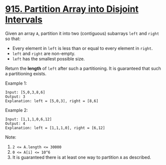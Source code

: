 # [915. Partition Array into Disjoint Intervals](https://leetcode.com/problems/partition-array-into-disjoint-intervals/)

Given an array `A`, partition it into two (contiguous) subarrays `left` and `right` so that:

- Every element in `left` is less than or equal to every element in `right`.
- `left` and `right` are non-empty.
- `left` has the smallest possible size.

Return the **length** of `left` after such a partitioning.  It is guaranteed that such a partitioning exists.

Example 1:

```text
Input: [5,0,3,8,6]
Output: 3
Explanation: left = [5,0,3], right = [8,6]
```

Example 2:

```text
Input: [1,1,1,0,6,12]
Output: 4
Explanation: left = [1,1,1,0], right = [6,12]
```

Note:

1. `2 <= A.length <= 30000`
1. `0 <= A[i] <= 10^6`
1. It is guaranteed there is at least one way to partition `A` as described.
